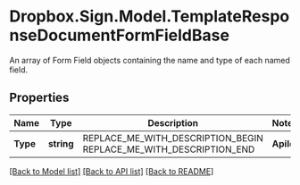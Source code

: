 # Dropbox.Sign.Model.TemplateResponseDocumentFormFieldBase
An array of Form Field objects containing the name and type of each named field.

## Properties

Name | Type | Description | Notes
------------ | ------------- | ------------- | -------------
**Type** | **string** | REPLACE_ME_WITH_DESCRIPTION_BEGIN  REPLACE_ME_WITH_DESCRIPTION_END | **ApiId** | **string** | REPLACE_ME_WITH_DESCRIPTION_BEGIN A unique id for the form field. REPLACE_ME_WITH_DESCRIPTION_END | [optional] **Name** | **string** | REPLACE_ME_WITH_DESCRIPTION_BEGIN The name of the form field. REPLACE_ME_WITH_DESCRIPTION_END | [optional] **Signer** | **string** | REPLACE_ME_WITH_DESCRIPTION_BEGIN The signer of the Form Field. REPLACE_ME_WITH_DESCRIPTION_END | [optional] **X** | **int** | REPLACE_ME_WITH_DESCRIPTION_BEGIN The horizontal offset in pixels for this form field. REPLACE_ME_WITH_DESCRIPTION_END | [optional] **Y** | **int** | REPLACE_ME_WITH_DESCRIPTION_BEGIN The vertical offset in pixels for this form field. REPLACE_ME_WITH_DESCRIPTION_END | [optional] **Width** | **int** | REPLACE_ME_WITH_DESCRIPTION_BEGIN The width in pixels of this form field. REPLACE_ME_WITH_DESCRIPTION_END | [optional] **Height** | **int** | REPLACE_ME_WITH_DESCRIPTION_BEGIN The height in pixels of this form field. REPLACE_ME_WITH_DESCRIPTION_END | [optional] **Required** | **bool** | REPLACE_ME_WITH_DESCRIPTION_BEGIN Boolean showing whether or not this field is required. REPLACE_ME_WITH_DESCRIPTION_END | [optional] **Group** | **string** | REPLACE_ME_WITH_DESCRIPTION_BEGIN The name of the group this field is in. If this field is not a group, this defaults to &#x60;null&#x60; except for Radio fields. REPLACE_ME_WITH_DESCRIPTION_END | [optional] 

[[Back to Model list]](../README.md#documentation-for-models) [[Back to API list]](../README.md#documentation-for-api-endpoints) [[Back to README]](../README.md)

